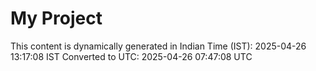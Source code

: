 # My Project

This content is dynamically generated in Indian Time (IST): 2025-04-26 13:17:08 IST
Converted to UTC: 2025-04-26 07:47:08 UTC
